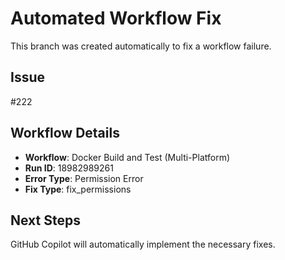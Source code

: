 # Automated Workflow Fix

This branch was created automatically to fix a workflow failure.

## Issue

#222

## Workflow Details

- **Workflow**: Docker Build and Test (Multi-Platform)
- **Run ID**: 18982989261
- **Error Type**: Permission Error
- **Fix Type**: fix_permissions

## Next Steps

GitHub Copilot will automatically implement the necessary fixes.
